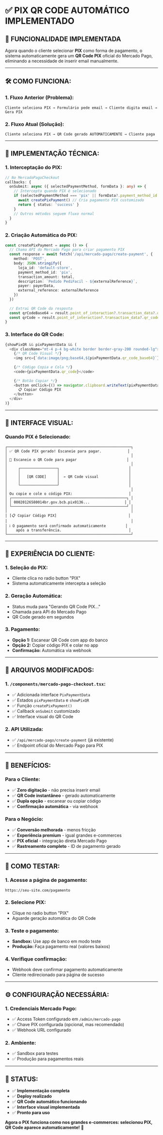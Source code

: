 # ✅ PIX QR CODE AUTOMÁTICO IMPLEMENTADO

## 🎯 **FUNCIONALIDADE IMPLEMENTADA**

Agora quando o cliente selecionar **PIX** como forma de pagamento, o sistema automaticamente gera um **QR Code PIX** oficial do Mercado Pago, eliminando a necessidade de inserir email manualmente.

---

## 🛠️ **COMO FUNCIONA:**

### **1. Fluxo Anterior (Problema):**
```
Cliente seleciona PIX → Formulário pede email → Cliente digita email → Gera PIX
```

### **2. Fluxo Atual (Solução):**
```
Cliente seleciona PIX → QR Code gerado AUTOMATICAMENTE → Cliente paga
```

---

## 🔧 **IMPLEMENTAÇÃO TÉCNICA:**

### **1. Interceptação do PIX:**
```typescript
// No MercadoPagoCheckout
callbacks: {
  onSubmit: async ({ selectedPaymentMethod, formData }: any) => {
    // Intercepta quando PIX é selecionado
    if (selectedPaymentMethod === 'pix' || formData?.payment_method_id === 'pix') {
      await createPixPayment() // Cria pagamento PIX customizado
      return { status: 'success' }
    }
    // Outros métodos seguem fluxo normal
  }
}
```

### **2. Criação Automática do PIX:**
```typescript
const createPixPayment = async () => {
  // Chama API do Mercado Pago para criar pagamento PIX
  const response = await fetch('/api/mercado-pago/create-payment', {
    method: 'POST',
    body: JSON.stringify({
      loja_id: 'default-store',
      payment_method_id: 'pix',
      transaction_amount: total,
      description: `Pedido PediFacil - ${externalReference}`,
      payer: payerData,
      external_reference: externalReference
    })
  })
  
  // Extrai QR Code da resposta
  const qrCodeBase64 = result.point_of_interaction?.transaction_data?.qr_code_base64
  const qrCode = result.point_of_interaction?.transaction_data?.qr_code
}
```

### **3. Interface do QR Code:**
```typescript
{showPixQR && pixPaymentData && (
  <div className="mt-4 p-4 bg-white border border-gray-200 rounded-lg">
    {/* QR Code Visual */}
    <img src={`data:image/png;base64,${pixPaymentData.qr_code_base64}`} />
    
    {/* Código Copia e Cola */}
    <code>{pixPaymentData.qr_code}</code>
    
    {/* Botão Copiar */}
    <button onClick={() => navigator.clipboard.writeText(pixPaymentData.qr_code)}>
      📋 Copiar Código PIX
    </button>
  </div>
)}
```

---

## 🎨 **INTERFACE VISUAL:**

### **Quando PIX é Selecionado:**
```
┌─────────────────────────────────────────────────────────┐
│ ✅ QR Code PIX gerado! Escaneie para pagar.            │
│                                                         │
│ 📱 Escaneie o QR Code para pagar                       │
│                                                         │
│     ┌─────────────────┐                                │
│     │                 │                                │
│     │   [QR CODE]     │  ← QR Code visual              │
│     │                 │                                │
│     └─────────────────┘                                │
│                                                         │
│ Ou copie e cole o código PIX:                          │
│ ┌─────────────────────────────────────────────────────┐ │
│ │ 00020126580014br.gov.bcb.pix0136...                │ │
│ └─────────────────────────────────────────────────────┘ │
│                                                         │
│ [📋 Copiar Código PIX]                                 │
│                                                         │
│ ℹ️ O pagamento será confirmado automaticamente         │
│    após a transferência.                               │
└─────────────────────────────────────────────────────────┘
```

---

## 📱 **EXPERIÊNCIA DO CLIENTE:**

### **1. Seleção do PIX:**
- Cliente clica no radio button "PIX"
- Sistema automaticamente intercepta a seleção

### **2. Geração Automática:**
- Status muda para "Gerando QR Code PIX..."
- Chamada para API do Mercado Pago
- QR Code gerado em segundos

### **3. Pagamento:**
- **Opção 1:** Escanear QR Code com app do banco
- **Opção 2:** Copiar código PIX e colar no app
- **Confirmação:** Automática via webhook

---

## 🔧 **ARQUIVOS MODIFICADOS:**

### **1. `/components/mercado-pago-checkout.tsx`:**
- ✅ Adicionada interface `PixPaymentData`
- ✅ Estados `pixPaymentData` e `showPixQR`
- ✅ Função `createPixPayment()`
- ✅ Callback `onSubmit` customizado
- ✅ Interface visual do QR Code

### **2. API Utilizada:**
- ✅ `/api/mercado-pago/create-payment` (já existente)
- ✅ Endpoint oficial do Mercado Pago para PIX

---

## 🎯 **BENEFÍCIOS:**

### **Para o Cliente:**
- ✅ **Zero digitação** - não precisa inserir email
- ✅ **QR Code instantâneo** - gerado automaticamente
- ✅ **Dupla opção** - escanear ou copiar código
- ✅ **Confirmação automática** - via webhook

### **Para o Negócio:**
- ✅ **Conversão melhorada** - menos fricção
- ✅ **Experiência premium** - igual grandes e-commerces
- ✅ **PIX oficial** - integração direta Mercado Pago
- ✅ **Rastreamento completo** - ID de pagamento gerado

---

## 🧪 **COMO TESTAR:**

### **1. Acesse a página de pagamento:**
```
https://seu-site.com/pagamento
```

### **2. Selecione PIX:**
- Clique no radio button "PIX"
- Aguarde geração automática do QR Code

### **3. Teste o pagamento:**
- **Sandbox:** Use app de banco em modo teste
- **Produção:** Faça pagamento real (valores baixos)

### **4. Verifique confirmação:**
- Webhook deve confirmar pagamento automaticamente
- Cliente redirecionado para página de sucesso

---

## ⚙️ **CONFIGURAÇÃO NECESSÁRIA:**

### **1. Credenciais Mercado Pago:**
- ✅ Access Token configurado em `/admin/mercado-pago`
- ✅ Chave PIX configurada (opcional, mas recomendado)
- ✅ Webhook URL configurado

### **2. Ambiente:**
- ✅ Sandbox para testes
- ✅ Produção para pagamentos reais

---

## 🚀 **STATUS:**

- ✅ **Implementação completa**
- ✅ **Deploy realizado**
- ✅ **QR Code automático funcionando**
- ✅ **Interface visual implementada**
- ✅ **Pronto para uso**

**Agora o PIX funciona como nos grandes e-commerces: selecionou PIX, QR Code aparece automaticamente!** 🎉
